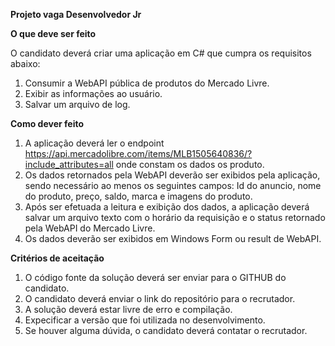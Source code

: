 **Projeto vaga Desenvolvedor Jr**

**O que deve ser feito**

O candidato deverá criar uma aplicação em C# que cumpra os requisitos abaixo:

1. Consumir a WebAPI pública de produtos do Mercado Livre.
1. Exibir as informações ao usuário.
1. Salvar um arquivo de log.

**Como dever feito**

1. A aplicação deverá ler o endpoint <https://api.mercadolibre.com/items/MLB1505640836/?include_attributes=all> onde constam os dados os produto.
1. Os dados retornados pela WebAPI deverão ser exibidos pela aplicação, sendo necessário ao menos os seguintes campos: Id do anuncio, nome do produto, preço, saldo, marca e imagens do produto. 
1. Após ser efetuada a leitura e exibição dos dados, a aplicação deverá salvar um arquivo texto com o horário da requisição e o status retornado pela WebAPI do Mercado Livre.
1. Os dados deverão ser exibidos em Windows Form ou result de WebAPI.

**Critérios de aceitação**

1. O código fonte da solução deverá ser enviar para o GITHUB do candidato.
1. O candidato deverá enviar o link do repositório para o recrutador.
1. A solução deverá estar livre de erro e compilação.
1. Expecificar a versão que foi utilizada no desenvolvimento.
1. Se houver alguma dúvida, o candidato deverá contatar o recrutador.

